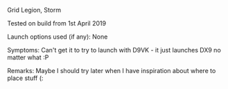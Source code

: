 Grid Legion, Storm

Tested on build from 1st April 2019

Launch options used (if any):
None

Symptoms:
Can't get it to try to launch with D9VK - it just launches DX9 no matter what :P

Remarks:
Maybe I should try later when I have inspiration about where to place stuff (:
